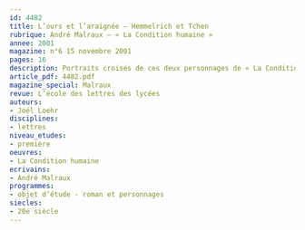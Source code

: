 ```yaml
---
id: 4482
title: L’ours et l’araignée – Hemmelrich et Tchen
rubrique: André Malraux – « La Condition humaine »
annee: 2001
magazine: n°6 15 novembre 2001
pages: 16
description: Portraits croisés de ces deux personnages de « La Condition humaine ».
article_pdf: 4482.pdf
magazine_special: Malraux
revue: L’école des lettres des lycées
auteurs:
- Joël Loehr
disciplines:
- lettres
niveau_etudes:
- première
oeuvres:
- La Condition humaine
ecrivains:
- André Malraux
programmes:
- objet d’étude - roman et personnages
siecles:
- 20e siècle
---
```

